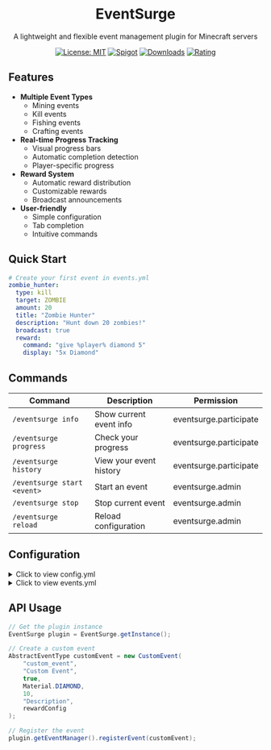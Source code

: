<div align="center">
  <h1>EventSurge</h1>
  <p>A lightweight and flexible event management plugin for Minecraft servers</p>

  [![License: MIT](https://img.shields.io/badge/License-MIT-yellow.svg)](https://opensource.org/licenses/MIT)
  [![Spigot](https://img.shields.io/badge/Spigot-1.16.5--1.20.x-orange.svg)](https://www.spigotmc.org/resources/eventsurge.xxxxx/)
  [![Downloads](https://img.shields.io/spiget/downloads/xxxxx)](https://www.spigotmc.org/resources/eventsurge.xxxxx/)
  [![Rating](https://img.shields.io/spiget/rating/xxxxx)](https://www.spigotmc.org/resources/eventsurge.xxxxx/)
</div>

## Features
- **Multiple Event Types**
  - Mining events
  - Kill events
  - Fishing events
  - Crafting events
- **Real-time Progress Tracking**
  - Visual progress bars
  - Automatic completion detection
  - Player-specific progress
- **Reward System**
  - Automatic reward distribution
  - Customizable rewards
  - Broadcast announcements
- **User-friendly**
  - Simple configuration
  - Tab completion
  - Intuitive commands

## Quick Start
```yaml
# Create your first event in events.yml
zombie_hunter:
  type: kill
  target: ZOMBIE
  amount: 20
  title: "Zombie Hunter"
  description: "Hunt down 20 zombies!"
  broadcast: true
  reward:
    command: "give %player% diamond 5"
    display: "5x Diamond"
```

## Commands
| Command | Description | Permission |
|---------|-------------|------------|
| `/eventsurge info` | Show current event info | eventsurge.participate |
| `/eventsurge progress` | Check your progress | eventsurge.participate |
| `/eventsurge history` | View your event history | eventsurge.participate |
| `/eventsurge start <event>` | Start an event | eventsurge.admin |
| `/eventsurge stop` | Stop current event | eventsurge.admin |
| `/eventsurge reload` | Reload configuration | eventsurge.admin |

## Configuration
<details>
<summary>Click to view config.yml</summary>

```yaml
# Basic plugin settings
broadcast-prefix: "&6[EventSurge] &f"

messages:
  event-start: "&aEvent has started: %event%"
  event-complete: "&a%player% has completed the %event% event!"
  reward-announcement: "&a%player% has received &e%reward%!"

auto-start: true
interval-seconds: 1800  # 30 minutes
```
</details>

<details>
<summary>Click to view events.yml</summary>

```yaml
# Example events
diamond_miner:
  type: mine
  target: DIAMOND_ORE
  amount: 10
  title: "Diamond Miner"
  description: "Mine 10 diamond ores!"
  broadcast: true
  reward:
    command: "give %player% netherite_ingot 2"
    display: "2x Netherite Ingot"

# More examples in the wiki
```
</details>

## API Usage
```java
// Get the plugin instance
EventSurge plugin = EventSurge.getInstance();

// Create a custom event
AbstractEventType customEvent = new CustomEvent(
    "custom_event",
    "Custom Event",
    true,
    Material.DIAMOND,
    10,
    "Description",
    rewardConfig
);

// Register the event
plugin.getEventManager().registerEvent(customEvent);
```
